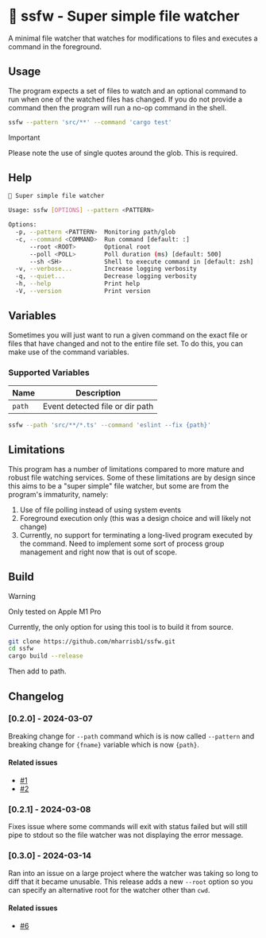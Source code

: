 # 🪬 ssfw - Super simple file watcher

A minimal file watcher that watches for modifications to files and executes a command in the foreground.

## Usage

The program expects a set of files to watch and an optional command to run when one
of the watched files has changed. If you do not provide a command then the program will
run a no-op command in the shell.

```bash
ssfw --pattern 'src/**' --command 'cargo test'
```

> [!IMPORTANT]
> Please note the use of single quotes around the glob. This is required.

## Help

```bash
🪬 Super simple file watcher

Usage: ssfw [OPTIONS] --pattern <PATTERN>

Options:
  -p, --pattern <PATTERN>  Monitoring path/glob
  -c, --command <COMMAND>  Run command [default: :]
      --root <ROOT>        Optional root
      --poll <POLL>        Poll duration (ms) [default: 500]
      --sh <SH>            Shell to execute command in [default: zsh] [possible values: zsh, bash]
  -v, --verbose...         Increase logging verbosity
  -q, --quiet...           Decrease logging verbosity
  -h, --help               Print help
  -V, --version            Print version
```

## Variables

Sometimes you will just want to run a given command on the exact file or files that have changed
and not to the entire file set. To do this, you can make use of the command variables.

### Supported Variables

| Name   | Description                     |
| ------ | ------------------------------- |
| `path` | Event detected file or dir path |

```bash
ssfw --path 'src/**/*.ts' --command 'eslint --fix {path}'
```

## Limitations

This program has a number of limitations compared to more mature and robust file watching services.
Some of these limitations are by design since this aims to be a "super simple" file watcher,
but some are from the program's immaturity, namely:

1. Use of file polling instead of using system events
2. Foreground execution only (this was a design choice and will likely not change)
3. Currently, no support for terminating a long-lived program executed by the command. Need to implement some sort of process group management and right now that is out of scope.

## Build

> [!WARNING]
> Only tested on Apple M1 Pro

Currently, the only option for using this tool is to build it from source.

```bash
git clone https://github.com/mharrisb1/ssfw.git
cd ssfw
cargo build --release
```

Then add to path.

## Changelog

### [0.2.0] - 2024-03-07

Breaking change for `--path` command which is is now called `--pattern` and breaking change for `{fname}` variable which is now `{path}`.

#### Related issues

- [#1](https://github.com/mharrisb1/ssfw/issues/1)
- [#2](https://github.com/mharrisb1/ssfw/issues/2)

### [0.2.1] - 2024-03-08

Fixes issue where some commands will exit with status failed but will still pipe to stdout so the file watcher was not displaying the error message.

### [0.3.0] - 2024-03-14

Ran into an issue on a large project where the watcher was taking so long to diff that it became unusable. This release adds a new `--root` option
so you can specify an alternative root for the watcher other than `cwd`.

#### Related issues

- [#6](https://github.com/mharrisb1/ssfw/issues/6)
